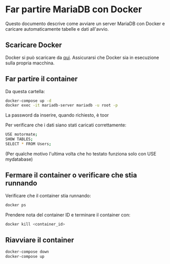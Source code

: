 # Far partire MariaDB con Docker

Questo documento descrive come avviare un server MariaDB con Docker e caricare automaticamente tabelle e dati all'avvio.


## Scaricare Docker
Docker si può scaricare da [qui](https://www.docker.com/products/docker-desktop).
Assicurarsi che Docker sia in esecuzione sulla propria macchina.

## Far partire il container 
Da questa cartella:
 ```bash
docker-compose up -d
docker exec -it mariadb-server mariadb -u root -p
```
La password da inserire, quando richiesto, è toor

Per verificare che i dati siano stati caricati correttamente:
 ```bash
USE motormate;
SHOW TABLES;
SELECT * FROM Users;
```
(Per qualche motivo l'ultima volta che ho testato funziona solo con USE mydatabase)

## Fermare il container o verificare che stia runnando
Verificare che il container stia runnando: 
 ```bash
docker ps
```
Prendere nota del container ID e terminare il container con:
 ```bash
docker kill <container_id>
```

## Riavviare il container 
 ```bash
docker-compose down
docker-compose up
```


